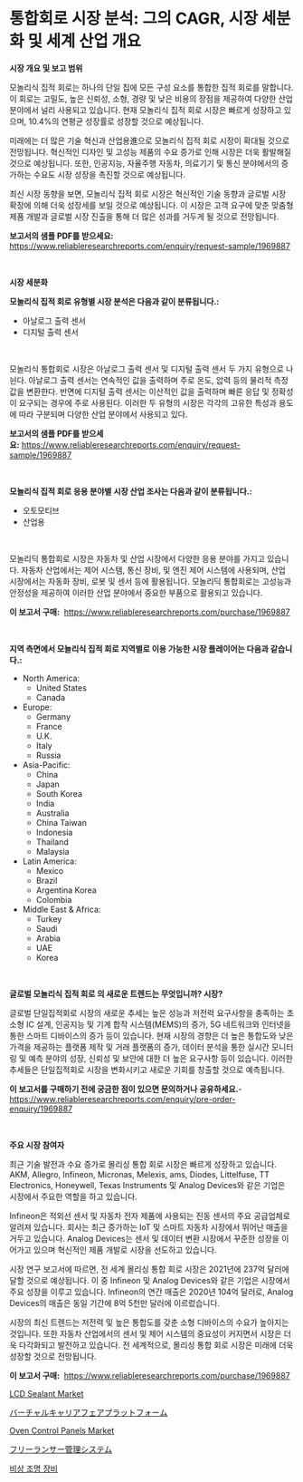 <p><h1>통합회로 시장 분석: 그의 CAGR, 시장 세분화 및 세계 산업 개요</h1></p><p><strong>시장 개요 및 보고 범위</strong></p>
<p><p>모놀리식 집적 회로는 하나의 단일 칩에 모든 구성 요소를 통합한 집적 회로를 말합니다. 이 회로는 고밀도, 높은 신뢰성, 소형, 경량 및 낮은 비용의 장점을 제공하여 다양한 산업 분야에서 널리 사용되고 있습니다. 현재 모놀리식 집적 회로 시장은 빠르게 성장하고 있으며, 10.4%의 연평균 성장률로 성장할 것으로 예상됩니다. </p><p>미래에는 더 많은 기술 혁신과 산업용進으로 모놀리식 집적 회로 시장이 확대될 것으로 전망됩니다. 혁신적인 디자인 및 고성능 제품의 수요 증가로 인해 시장은 더욱 활발해질 것으로 예상됩니다. 또한, 인공지능, 자율주행 자동차, 의료기기 및 통신 분야에서의 증가하는 수요도 시장 성장을 촉진할 것으로 예상됩니다.</p><p>최신 시장 동향을 보면, 모놀리식 집적 회로 시장은 혁신적인 기술 동향과 글로벌 시장 확장에 의해 더욱 성장세를 보일 것으로 예상됩니다. 이 시장은 고객 요구에 맞춘 맞춤형 제품 개발과 글로벌 시장 진출을 통해 더 많은 성과를 거두게 될 것으로 전망됩니다.</p></p>
<p><strong>보고서의 샘플 PDF를 받으세요:</strong> <a href="https://www.reliableresearchreports.com/enquiry/request-sample/1969887">https://www.reliableresearchreports.com/enquiry/request-sample/1969887</a></p>
<p>&nbsp;</p>
<p><strong>시장 세분화</strong></p>
<p><strong>모놀리식 집적 회로 유형별 시장 분석은 다음과 같이 분류됩니다.:</strong></p>
<p><ul><li>아날로그 출력 센서</li><li>디지털 출력 센서</li></ul></p>
<p>&nbsp;</p>
<p><p>모놀리식 통합회로 시장은 아날로그 출력 센서 및 디지털 출력 센서 두 가지 유형으로 나뉜다. 아날로그 출력 센서는 연속적인 값을 출력하며 주로 온도, 압력 등의 물리적 측정값을 변환한다. 반면에 디지털 출력 센서는 이산적인 값을 출력하며 빠른 응답 및 정확성이 요구되는 경우에 주로 사용된다. 이러한 두 유형의 시장은 각각의 고유한 특성과 용도에 따라 구분되며 다양한 산업 분야에서 사용되고 있다.</p></p>
<p><strong>보고서의 샘플 PDF를 받으세요:</strong>&nbsp;<a href="https://www.reliableresearchreports.com/enquiry/request-sample/1969887">https://www.reliableresearchreports.com/enquiry/request-sample/1969887</a></p>
<p>&nbsp;</p>
<p><strong> 모놀리식 집적 회로 응용 분야별 시장 산업 조사는 다음과 같이 분류됩니다.:</strong></p>
<p><ul><li>오토모티브</li><li>산업용</li></ul></p>
<p>&nbsp;</p>
<p><p>모놀리딕 통합회로 시장은 자동차 및 산업 시장에서 다양한 응용 분야를 가지고 있습니다. 자동차 산업에서는 제어 시스템, 통신 장비, 및 엔진 제어 시스템에 사용되며, 산업 시장에서는 자동화 장비, 로봇 및 센서 등에 활용됩니다. 모놀리딕 통합회로는 고성능과 안정성을 제공하여 이러한 산업 분야에서 중요한 부품으로 활용되고 있습니다.</p></p>
<p><strong>이 보고서 구매:</strong>&nbsp; <a href="https://www.reliableresearchreports.com/purchase/1969887">https://www.reliableresearchreports.com/purchase/1969887</a></p>
<p>&nbsp;</p>
<p><strong>지역 측면에서 모놀리식 집적 회로 지역별로 이용 가능한 시장 플레이어는 다음과 같습니다.:</strong></p>
<p><ul>
    <li>
        North America:
        <ul>
            <li>United States</li>
            <li>Canada</li>
        </ul>
    </li>
    <li>
        Europe:
        <ul>
            <li>Germany</li>
            <li>France</li>
            <li>U.K.</li>
            <li>Italy</li>
            <li>Russia</li>
        </ul>
    </li>
    <li>
        Asia-Pacific:
        <ul>
            <li>China</li>
            <li>Japan</li>
            <li>South Korea</li>
            <li>India</li>
            <li>Australia</li>
            <li>China Taiwan</li>
            <li>Indonesia</li>
            <li>Thailand</li>
            <li>Malaysia</li>
        </ul>
    </li>
    <li>
        Latin America:
        <ul>
            <li>Mexico</li>
            <li>Brazil</li>
            <li>Argentina Korea</li>
            <li>Colombia</li>
        </ul>
    </li>
    <li>
        Middle East & Africa:
        <ul>
            <li>Turkey</li>
            <li>Saudi</li>
            <li>Arabia</li>
            <li>UAE</li>
            <li>Korea</li>
        </ul>
    </li>
    </ul></p>
<p>&nbsp;</p>
<p><strong>글로벌 모놀리식 집적 회로 의 새로운 트렌드는 무엇입니까? 시장?</strong></p>
<p><p>글로벌 단일집적회로 시장의 새로운 추세는 높은 성능과 저전력 요구사항을 충족하는 초소형 IC 설계, 인공지능 및 기계 합작 시스템(MEMS)의 증가, 5G 네트워크와 인터넷을 통한 스마트 디바이스의 증가 등이 있습니다. 현재 시장의 경향은 더 높은 통합도와 낮은 가격을 제공하는 플랫폼 제작 및 거래 플랫폼의 증가, 데이터 분석을 통한 실시간 모니터링 및 예측 분야의 성장, 신뢰성 및 보안에 대한 더 높은 요구사항 등이 있습니다. 이러한 추세들은 단일집적회로 시장을 변화시키고 새로운 기회를 창출할 것으로 예측됩니다.</p></p>
<p><strong>이 보고서를 구매하기 전에 궁금한 점이 있으면 문의하거나 공유하세요.</strong>- <a href="https://www.reliableresearchreports.com/enquiry/pre-order-enquiry/1969887">https://www.reliableresearchreports.com/enquiry/pre-order-enquiry/1969887</a></p>
<p>&nbsp;</p>
<p><strong>주요 시장 참여자</strong></p>
<p><p>최근 기술 발전과 수요 증가로 몰리싱 통합 회로 시장은 빠르게 성장하고 있습니다. AKM, Allegro, Infineon, Micronas, Melexis, ams, Diodes, Littelfuse, TT Electronics, Honeywell, Texas Instruments 및 Analog Devices와 같은 기업은 시장에서 주요한 역할을 하고 있습니다.</p><p>Infineon은 적외선 센서 및 자동차 전자 제품에 사용되는 진동 센서의 주요 공급업체로 알려져 있습니다. 회사는 최근 증가하는 IoT 및 스마트 자동차 시장에서 뛰어난 매출을 거두고 있습니다. Analog Devices는 센서 및 데이터 변환 시장에서 꾸준한 성장을 이어가고 있으며 혁신적인 제품 개발로 시장을 선도하고 있습니다.</p><p>시장 연구 보고서에 따르면, 전 세계 몰리싱 통합 회로 시장은 2021년에 237억 달러에 달할 것으로 예상됩니다. 이 중 Infineon 및 Analog Devices와 같은 기업은 시장에서 주요 성장을 이루고 있습니다. Infineon의 연간 매출은 2020년 104억 달러로, Analog Devices의 매출은 동일 기간에 8억 5천만 달러에 이르렀습니다.</p><p>시장의 최신 트렌드는 저전력 및 높은 통합도를 갖춘 소형 디바이스의 수요가 높아지는 것입니다. 또한 자동차 산업에서의 센서 및 제어 시스템의 중요성이 커지면서 시장은 더욱 다각화되고 발전하고 있습니다. 전 세계적으로, 몰리싱 통합 회로 시장은 미래에 더욱 성장할 것으로 전망됩니다.</p></p>
<p><strong>이 보고서 구매:</strong>&nbsp;&nbsp;<a href="https://www.reliableresearchreports.com/purchase/1969887">https://www.reliableresearchreports.com/purchase/1969887</a></p>
<p><p><a href="https://github.com/jodemen/Market-Research-Report-List-2/blob/main/lcd-sealant-market.md">LCD Sealant Market</a></p><p><a href="https://github.com/oafhukehf4709715/Market-Research-Report-List-1/blob/main/134998711927.md">バーチャルキャリアフェアプラットフォーム</a></p><p><a href="https://github.com/Sarissaschmalingtr6fz2739/Market-Research-Report-List-1/blob/main/oven-control-panels-market.md">Oven Control Panels Market</a></p><p><a href="https://github.com/dzy793153605/Market-Research-Report-List-1/blob/main/644118311928.md">フリーランサー管理システム</a></p><p><a href="https://github.com/vseigx30c9a1j/Market-Research-Report-List-1/blob/main/326167611120.md">비상 조명 장비</a></p></p>
